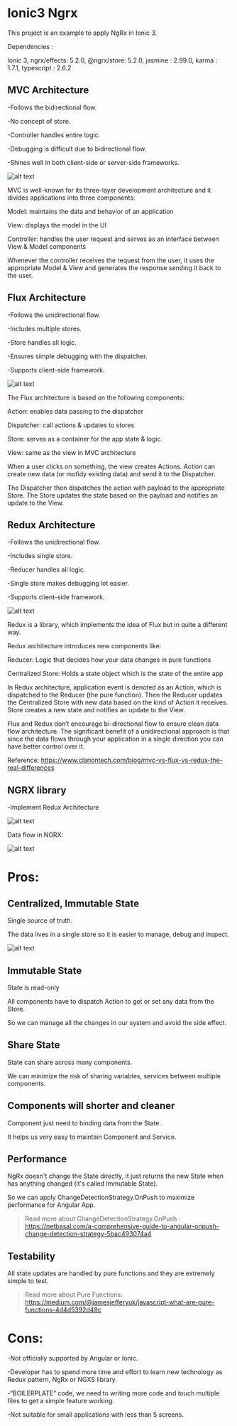 # Ionic3 Ngrx
This project is an example to apply NgRx in Ionic 3.

Dependencies :

Ionic 3, ngrx/effects: 5.2.0, @ngrx/store: 5.2.0, jasmine : 2.99.0, karma : 1.7.1, typescript : 2.6.2


## MVC Architecture

-Follows the bidirectional flow.

-No concept of store.

-Controller handles entire logic.

-Debugging is difficult due to bidirectional flow.

-Shines well in both client-side or server-side frameworks.

![alt text](https://www.tutorialsteacher.com/Content/images/mvc/mvc-architecture.png)

MVC is well-known for its three-layer development architecture and it divides applications into three components:

Model: maintains the data and behavior of an application

View: displays the model in the UI

Controller: handles the user request and serves as an interface between View & Model components

Whenever the controller receives the request from the user, it uses the appropriate Model & View and generates the response sending it back to the user.

## Flux Architecture

-Follows the unidirectional flow.

-Includes multiple stores.

-Store handles all logic.

-Ensures simple debugging with the dispatcher.

-Supports client-side framework.

![alt text](https://lh6.googleusercontent.com/Dm5Ge_yI8JFDBrTd__NLI-UirqyNMVcJTWGno7kQXbwcP9qLMOyKMDPp0uoQIRoADRrKMomOFBNxdiQg26YVXSfYzKlSj9mc0R532ImyU7M23MgKa1lJUS2hEP9PxmcHrb-OPqjjVHA)

The Flux architecture is based on the following components:

Action: enables data passing to the dispatcher

Dispatcher: call actions & updates to stores

Store: serves as a container for the app state & logic

View: same as the view in MVC architecture


When a user clicks on something, the view creates Actions. 
Action can create new data (or mofidy existing data) and send it to the Dispatcher. 

The Dispatcher then dispatches the action with payload to the appropriate Store. 
The Store updates the state based on the payload and notifies an update to the View.


## Redux Architecture

-Follows the unidirectional flow.

-Includes single store.

-Reducer handles all logic.

-Single store makes debugging lot easier.

-Supports client-side framework.

![alt text](https://lh4.googleusercontent.com/8x2u1K_k8yuhW0YEaKJTSeN18M35ilAG5wKKnP91cS6TI9d6vhhd-gCqdoQr0HL5IGTO1JD6JWGlHJp8LoIAdp3xL5CS70YTH5RgRWp94_FlnhQKfTutQVthyxCRuKrRWzNHYljKESg)

Redux is a library, which implements the idea of Flux but in quite a different way. 

Redux architecture introduces new components like:

Reducer: Logic that decides how your data changes in pure functions

Centralized Store: Holds a state object which is the state of the entire app

In Redux architecture, application event is denoted as an Action, which is dispatched to the Reducer (the pure function).
Then the Reducer updates the Centralized Store with new data based on the kind of Action it receives.
Store creates a new state and notifies an update to the View.


Flux and Redux don’t encourage bi-directional flow to ensure clean data flow architecture. The significant benefit of a unidirectional approach is that since the data flows through your application in a single direction you can have better control over it.

Reference:
https://www.clariontech.com/blog/mvc-vs-flux-vs-redux-the-real-differences

## NGRX library
-Implement Redux Architecture

![alt text](https://lh6.googleusercontent.com/c0NfQ3-FuyhRCviYqXuoD_5-FXuVulrNUIZ_JvLk48CjXXwkBdJtuOMdkgpqzQE8ToMSCkE9JG8ZKfPOSkmDkxENLWx5h4CKe_RZQaLQ513InI5LONPpaowuLum8zleDFDJ0OkjZM80)


Data flow in NGRX:

![alt text](https://lh5.googleusercontent.com/MNcki6oUyEYiJ1oZUCl8VW44QhVb2ujGYKskKCjUdwo2m-HfI9VIktW6AaSExOaSBUv81XtPauNJ-ENhOcpswVvdCF-eomn2HuaVrC-c5KCwk-tofIb5BxAcveKpnygtSdpvRRewj-c)

# Pros:

## Centralized, Immutable State

Single source of truth.

The data lives in a single store so it is easier to manage, debug and inspect.

![alt text](https://lh6.googleusercontent.com/IXrYSc3SD3C_UUZu95usGMFNTgV4eELXEkqQqGV_RsmxvPMBNyIMPmSEPW24u_J43qNfPkvdnaI5ComF6HISEkzt2p6ZqWxcU0J8qIu-iiJLghV3VeSlTMw3MbCxhVsDqu3Ae07DWyA)

## Immutable State

State is read-only

All components have to dispatch Action to get or set any data from the Store.

So we can manage all the changes in our system and avoid the side effect. 

## Share State

State can share across many components. 

We can minimize the risk of sharing variables, services between multiple components.

## Components will shorter and cleaner

Component just need to binding data from the State.

It helps us very easy to maintain Component and Service.

## Performance

NgRx doesn't change the State directly, it just returns the new State when has anything changed (it's called Immutable State).

So we can apply ChangeDetectionStrategy.OnPush to maximize performance for Angular App.

>Read more about ChangeDetectionStrategy.OnPush : https://netbasal.com/a-comprehensive-guide-to-angular-onpush-change-detection-strategy-5bac493074a4

## Testability

All state updates are handled by pure functions and they are extremely simple to test. 

>Read more about Pure Functions: https://medium.com/@jamesjefferyuk/javascript-what-are-pure-functions-4d4d5392d49c

# Cons:

-Not officially supported by Angular or Ionic.

-Developer has to spend more time and effort to learn new technology as Redux pattern, NgRx or NGXS library.

-“BOILERPLATE” code, we need to writing more code and touch multiple files to get a simple feature working.

-Not suitable for small applications with less than 5 screens.
